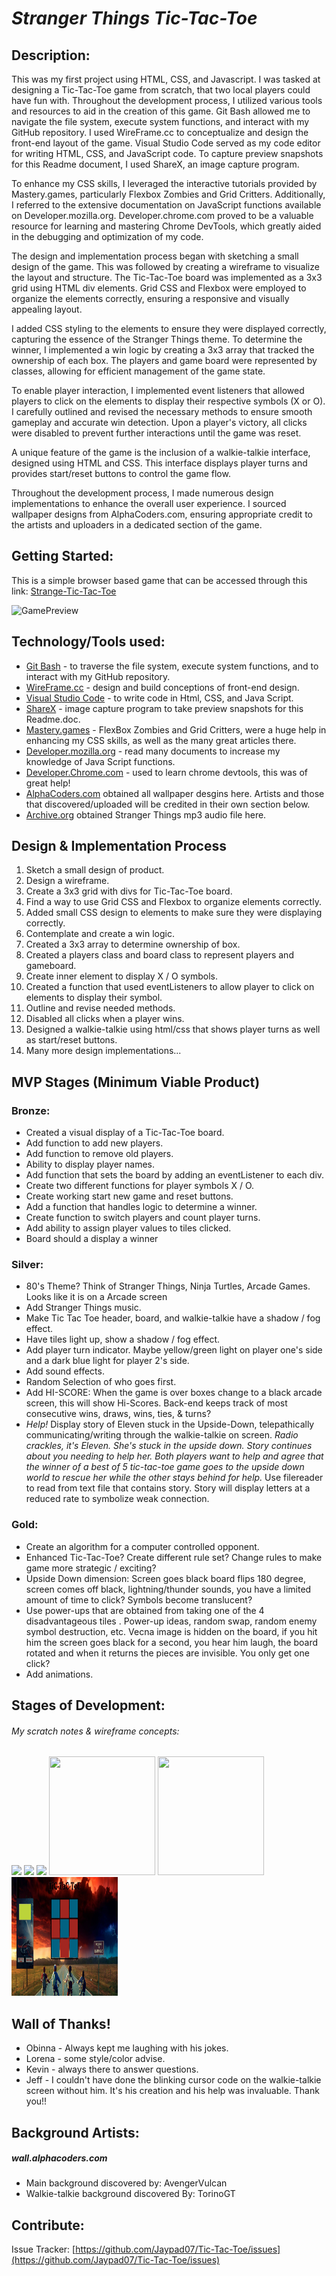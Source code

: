 # _Stranger Things Tic-Tac-Toe_

## Description:  
This was my first project using HTML, CSS, and Javascript. I was tasked at designing a Tic-Tac-Toe game from scratch, that two local players could have fun with.
Throughout the development process, I utilized various tools and resources to aid in the creation of this game. Git Bash allowed me to navigate the file system, execute system functions, and interact with my GitHub repository. I used WireFrame.cc to conceptualize and design the front-end layout of the game. Visual Studio Code served as my code editor for writing HTML, CSS, and JavaScript code. To capture preview snapshots for this Readme document, I used ShareX, an image capture program.

To enhance my CSS skills, I leveraged the interactive tutorials provided by Mastery.games, particularly Flexbox Zombies and Grid Critters. Additionally, I referred to the extensive documentation on JavaScript functions available on Developer.mozilla.org. Developer.chrome.com proved to be a valuable resource for learning and mastering Chrome DevTools, which greatly aided in the debugging and optimization of my code.

The design and implementation process began with sketching a small design of the game. This was followed by creating a wireframe to visualize the layout and structure. The Tic-Tac-Toe board was implemented as a 3x3 grid using HTML div elements. Grid CSS and Flexbox were employed to organize the elements correctly, ensuring a responsive and visually appealing layout.

I added CSS styling to the elements to ensure they were displayed correctly, capturing the essence of the Stranger Things theme. To determine the winner, I implemented a win logic by creating a 3x3 array that tracked the ownership of each box. The players and game board were represented by classes, allowing for efficient management of the game state.

To enable player interaction, I implemented event listeners that allowed players to click on the elements to display their respective symbols (X or O). I carefully outlined and revised the necessary methods to ensure smooth gameplay and accurate win detection. Upon a player's victory, all clicks were disabled to prevent further interactions until the game was reset.

A unique feature of the game is the inclusion of a walkie-talkie interface, designed using HTML and CSS. This interface displays player turns and provides start/reset buttons to control the game flow.

Throughout the development process, I made numerous design implementations to enhance the overall user experience. I sourced wallpaper designs from AlphaCoders.com, ensuring appropriate credit to the artists and uploaders in a dedicated section of the game.

## Getting Started:
This is a simple browser based game that can be accessed through this link: [Strange-Tic-Tac-Toe](https://jaypad07.github.io/Strange-Tic-Tac-Toe/)

![GamePreview](https://i.imgur.com/aW7SpB3.jpeg)

## Technology/Tools used:
* [Git Bash](https://gitforwindows.org/) - to traverse the file system, execute system functions, and to interact with my GitHub repository.
* [WireFrame.cc](https://wireframe.cc/) - design and build conceptions of front-end design.
* [Visual Studio Code](https://code.visualstudio.com/) - to write code in Html, CSS, and Java Script.
* [ShareX](https://getsharex.com/downloads) - image capture program to take preview snapshots for this Readme.doc.
* [Mastery.games](https://mastery.games/) - FlexBox Zombies and Grid Critters, were a huge help in enhancing my CSS skills, as well as the many great articles there.
* [Developer.mozilla.org](https://developer.mozilla.org/en-US/docs/Web/JavaScript) - read many documents to increase my knowledge of Java Script functions.
* [Developer.Chrome.com](https://developer.chrome.com/docs/devtools/) - used to learn chrome devtools, this was of great help!
* [AlphaCoders.com](https://alphacoders.com/) obtained all wallpaper desgins here. Artists and those that discovered/uploaded will be credited in their own section below.
* [Archive.org](https://archive.org/) obtained Stranger Things mp3 audio file here.

## Design & Implementation Process 

1. Sketch a small design of product.
2. Design a wireframe.
3. Create a 3x3 grid with divs for Tic-Tac-Toe board.
4. Find a way to use Grid CSS and Flexbox to organize elements correctly.
5. Added small CSS design to elements to make sure they were displaying correctly.
6. Contemplate and create a win logic.
7. Created a 3x3 array to determine ownership of box.
8. Created a players class and board class to represent players and gameboard.
9. Create inner element to display X / O symbols.
10. Created a function that used eventListeners to allow player to click on elements to display their symbol.
12. Outline and revise needed methods.
13. Disabled all clicks when a player wins.
14. Designed a walkie-talkie using html/css that shows player turns as well as start/reset buttons.
15. Many more design implementations...

## MVP Stages (Minimum Viable Product)

### Bronze:

* Created a visual display of a Tic-Tac-Toe board.
* Add function to add new players.
* Add function to remove old players.
* Ability to display player names.
* Add function that sets the board by adding an eventListener to each div.
* Create two different functions for player symbols X / O.
* Create working start new game and reset buttons.
* Add a function that handles logic to determine a winner.
* Create function to switch players and count player turns.
* Add ability to assign player values to tiles clicked.
* Board should a display a winner

### Silver:

* 80's Theme? Think of Stranger Things, Ninja Turtles, Arcade Games. Looks like it is on a Arcade screen
* Add Stranger Things music.
* Make Tic Tac Toe header, board, and walkie-talkie have a shadow / fog effect.
* Have tiles light up, show a shadow / fog effect.
* Add player turn indicator. Maybe yellow/green light on player one's side and a dark blue light for player 2's side.
* Add sound effects.
* Random Selection of who goes first.
* Add HI-SCORE: When the game is over boxes change to a black arcade screen, this will show Hi-Scores. Back-end keeps track of most consecutive wins, draws, wins, ties, & turns?
* *Help!* Display story of Eleven stuck in the Upside-Down, telepathically communicating/writing through the walkie-talkie on screen. *Radio crackles, it's Eleven. She's stuck in the upside down. Story continues about you needing to help her. Both players want to help and agree that the winner of a best of 5 tic-tac-toe game goes to the upside down world to rescue her while the other stays behind for help.* Use filereader to read from text file that contains story. Story will display letters at a reduced rate to symbolize weak connection. 

### Gold:

* Create an algorithm for a computer controlled opponent.
* Enhanced Tic-Tac-Toe? Create different rule set? Change rules to make game more strategic / exciting?
* Upside Down dimension: Screen goes black board flips 180 degree, screen comes off black, lightning/thunder sounds, you have a limited amount of time to click? Symbols become translucent?
* Use power-ups that are obtained from taking one of the 4 disadvantageous tiles . Power-up ideas, random swap, random enemy symbol destruction, etc. Vecna image is hidden on the board, if you hit him the screen goes black for a second, you hear him laugh, the board rotated and when it returns the pieces are invisible. You only get one click?
* Add animations.

## Stages of Development:

###### My scratch notes & wireframe concepts:
<p float="left">
  <img src="https://i.imgur.com/T5ZIWjY.png" width="150" />
  <img src="https://i.imgur.com/dWjHdjP.png" width="150" /> 
  <img src="https://i.imgur.com/L6DFuAm.png" width="150" />
  <img src="https://i.imgur.com/K7Er3PT.png" width="170" height="190" />
  <img src="https://i.imgur.com/RcInb7K.png" width="170" height="190" />
  <img src="images/GamePreview.jpg" width="170" height="190" /> 
</p>


## Wall of Thanks!
* Obinna - Always kept me laughing with his jokes.
* Lorena - some style/color advise.
* Kevin - always there to answer questions.
* Jeff - I couldn't have done the blinking cursor code on the walkie-talkie screen without him. It's his creation and his help was invaluable. Thank you!! 

## Background Artists:
##### wall.alphacoders.com  
* Main background discovered by: AvengerVulcan
* Walkie-talkie background discovered By: TorinoGT

## Contribute:
Issue Tracker: [https://github.com/Jaypad07/Tic-Tac-Toe/issues](https://github.com/Jaypad07/Tic-Tac-Toe/issues)
